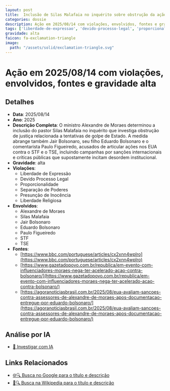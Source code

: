 ```yaml
---
layout: post
title:  Inclusão de Silas Malafaia no inquérito sobre obstrução da ação do golpe, junto com Jair Bolsonaro, Eduardo Bolsonaro e Paulo Figueiredo, por supostas ações contra o STF e TSE nos EUA
categories: dossie
description: Ação em 2025/08/14 com violações, envolvidos, fontes e gravidade alta
tags: ['liberdade-de-expressao', 'devido-processo-legal', 'proporcionalidade', 'separacao-de-poderes', 'presuncao-de-inocencia', 'liberdade-religiosa', 'alexandre-de-moraes', 'silas-malafaia', 'jair-bolsonaro', 'eduardo-bolsonaro', 'paulo-figueiredo', 'stf', 'tse', 'gravidade-alta']
gravidade: alta
faicon: fa-exclamation-triangle
image:
  path: "/assets/solid/exclamation-triangle.svg"
---
```


# Ação em 2025/08/14 com violações, envolvidos, fontes e gravidade alta

## Detalhes
- **Data**: 2025/08/14
- **Ano**: 2025
- **Descrição Completa**: O ministro Alexandre de Moraes determinou a inclusão do pastor Silas Malafaia no inquérito que investiga obstrução de justiça relacionada a tentativas de golpe de Estado. A medida abrange também Jair Bolsonaro, seu filho Eduardo Bolsonaro e o comentarista Paulo Figueiredo, acusados de articular ações nos EUA contra o STF e o TSE, incluindo campanhas por sanções internacionais e críticas públicas que supostamente incitam desordem institucional.
- **Gravidade**: alta <i class="fas fa-exclamation-triangle fa-2x"></i>
- **Violações**:
  - Liberdade de Expressão
  - Devido Processo Legal
  - Proporcionalidade
  - Separação de Poderes
  - Presunção de Inocência
  - Liberdade Religiosa
- **Envolvidos**:
  - Alexandre de Moraes
  - Silas Malafaia
  - Jair Bolsonaro
  - Eduardo Bolsonaro
  - Paulo Figueiredo
  - STF
  - TSE
- **Fontes**:
  - [https://www.bbc.com/portuguese/articles/cx2xnn4wplro](https://www.bbc.com/portuguese/articles/cx2xnn4wplro)
  - [https://www.gazetadopovo.com.br/republica/em-evento-com-influenciadores-moraes-nega-ter-acelerado-acao-contra-bolsonaro/](https://www.gazetadopovo.com.br/republica/em-evento-com-influenciadores-moraes-nega-ter-acelerado-acao-contra-bolsonaro/)
  - [https://agoranoticiasbrasil.com.br/2025/08/eua-avaliam-sancoes-contra-assessores-de-alexandre-de-moraes-apos-documentacao-entregue-por-eduardo-bolsonaro/](https://agoranoticiasbrasil.com.br/2025/08/eua-avaliam-sancoes-contra-assessores-de-alexandre-de-moraes-apos-documentacao-entregue-por-eduardo-bolsonaro/)

## Análise por IA
- [🤖 Investigar com IA](https://www.perplexity.ai/search?q=%22Alexandre%20de%20Moraes%22%20Inclus%C3%A3o%20de%20Silas%20Malafaia%20no%20inqu%C3%A9rito%20sobre%20obstru%C3%A7%C3%A3o%20da%20a%C3%A7%C3%A3o%20do%20golpe%2C%20junto%20com%20Jair%20Bolsonaro%2C%20Eduardo%20Bolsonaro%20e%20Paulo%20Figueiredo%2C%20por%20supostas%20a%C3%A7%C3%B5es%20contra%20o%20STF%20e%20TSE%20nos%20EUA%20O%20ministro%20Alexandre%20de%20Moraes%20determinou%20a%20inclus%C3%A3o%20do%20pastor%20Silas%20Malafaia%20no%20inqu%C3%A9rito%20que%20investiga%20obstru%C3%A7%C3%A3o%20de%20justi%C3%A7a%20relacionada%20a%20tentativas%20de%20golpe%20de%20Estado.%20A%20medida%20abrange%20tamb%C3%A9m%20Jair%20Bolsonaro%2C%20seu%20filho%20Eduardo%20Bolsonaro%20e%20o%20comentarista%20Paulo%20Figueiredo%2C%20acusados%20de%20articular%20a%C3%A7%C3%B5es%20nos%20EUA%20contra%20o%20STF%20e%20o%20TSE%2C%20incluindo%20campanhas%20por%20san%C3%A7%C3%B5es%20internacionais%20e%20cr%C3%ADticas%20p%C3%BAblicas%20que%20supostamente%20incitam%20desordem%20institucional.%20Liberdade%20de%20Express%C3%A3o%20Devido%20Processo%20Legal%20Proporcionalidade%20Separa%C3%A7%C3%A3o%20de%20Poderes%20Presun%C3%A7%C3%A3o%20de%20Inoc%C3%AAncia%20Liberdade%20Religiosa%202025%20gravidade%20alta)

## Links Relacionados
- [🌐🔍 Busca no Google para o título e descrição](https://www.google.com/search?q=%22Alexandre%20de%20Moraes%22%20Inclus%C3%A3o%20de%20Silas%20Malafaia%20no%20inqu%C3%A9rito%20sobre%20obstru%C3%A7%C3%A3o%20da%20a%C3%A7%C3%A3o%20do%20golpe%2C%20junto%20com%20Jair%20Bolsonaro%2C%20Eduardo%20Bolsonaro%20e%20Paulo%20Figueiredo%2C%20por%20supostas%20a%C3%A7%C3%B5es%20contra%20o%20STF%20e%20TSE%20nos%20EUA%20O%20ministro%20Alexandre%20de%20Moraes%20determinou%20a%20inclus%C3%A3o%20do%20pastor%20Silas%20Malafaia%20no%20inqu%C3%A9rito%20que%20investiga%20obstru%C3%A7%C3%A3o%20de%20justi%C3%A7a%20relacionada%20a%20tentativas%20de%20golpe%20de%20Estado.%20A%20medida%20abrange%20tamb%C3%A9m%20Jair%20Bolsonaro%2C%20seu%20filho%20Eduardo%20Bolsonaro%20e%20o%20comentarista%20Paulo%20Figueiredo%2C%20acusados%20de%20articular%20a%C3%A7%C3%B5es%20nos%20EUA%20contra%20o%20STF%20e%20o%20TSE%2C%20incluindo%20campanhas%20por%20san%C3%A7%C3%B5es%20internacionais%20e%20cr%C3%ADticas%20p%C3%BAblicas%20que%20supostamente%20incitam%20desordem%20institucional.%20Liberdade%20de%20Express%C3%A3o%20Devido%20Processo%20Legal%20Proporcionalidade%20Separa%C3%A7%C3%A3o%20de%20Poderes%20Presun%C3%A7%C3%A3o%20de%20Inoc%C3%AAncia%20Liberdade%20Religiosa%202025%20gravidade%20alta)
- [📖🔍 Busca na Wikipedia para o título e descrição](https://pt.wikipedia.org/w/index.php?search=%22Alexandre%20de%20Moraes%22%20Inclus%C3%A3o%20de%20Silas%20Malafaia%20no%20inqu%C3%A9rito%20sobre%20obstru%C3%A7%C3%A3o%20da%20a%C3%A7%C3%A3o%20do%20golpe%2C%20junto%20com%20Jair%20Bolsonaro%2C%20Eduardo%20Bolsonaro%20e%20Paulo%20Figueiredo%2C%20por%20supostas%20a%C3%A7%C3%B5es%20contra%20o%20STF%20e%20TSE%20nos%20EUA%20O%20ministro%20Alexandre%20de%20Moraes%20determinou%20a%20inclus%C3%A3o%20do%20pastor%20Silas%20Malafaia%20no%20inqu%C3%A9rito%20que%20investiga%20obstru%C3%A7%C3%A3o%20de%20justi%C3%A7a%20relacionada%20a%20tentativas%20de%20golpe%20de%20Estado.%20A%20medida%20abrange%20tamb%C3%A9m%20Jair%20Bolsonaro%2C%20seu%20filho%20Eduardo%20Bolsonaro%20e%20o%20comentarista%20Paulo%20Figueiredo%2C%20acusados%20de%20articular%20a%C3%A7%C3%B5es%20nos%20EUA%20contra%20o%20STF%20e%20o%20TSE%2C%20incluindo%20campanhas%20por%20san%C3%A7%C3%B5es%20internacionais%20e%20cr%C3%ADticas%20p%C3%BAblicas%20que%20supostamente%20incitam%20desordem%20institucional.%20Liberdade%20de%20Express%C3%A3o%20Devido%20Processo%20Legal%20Proporcionalidade%20Separa%C3%A7%C3%A3o%20de%20Poderes%20Presun%C3%A7%C3%A3o%20de%20Inoc%C3%AAncia%20Liberdade%20Religiosa%202025%20gravidade%20alta)


